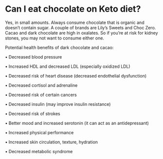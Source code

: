 # Can I eat chocolate on Keto diet?

Yes, in small amounts. Always consume chocolate that is organic and doesn’t contain sugar. A couple of brands are Lily’s Sweets and Choc Zero. Cacao and dark chocolate are high in oxalates. So if you’re at risk for kidney stones, you may not want to consume either one.

Potential health benefits of dark chocolate and cacao:

• Decreased blood pressure

• Increased HDL and decreased LDL (especially oxidized LDL)

• Decreased risk of heart disease (decreased endothelial dysfunction)

• Decreased cortisol and adrenaline

• Decreased risk of certain cancers

• Decreased insulin (may improve insulin resistance)

• Decreased risk of strokes

• Better mood and increased serotonin (it can act as an antidepressant)

• Increased physical performance

• Increased skin circulation, texture, hydration

• Decreased metabolic syndrome